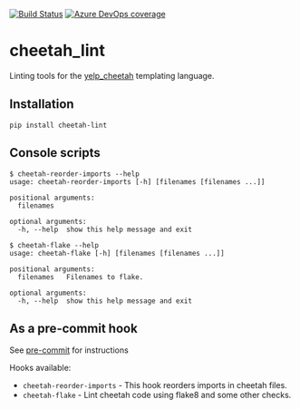 [![Build Status](https://dev.azure.com/asottile/asottile/_apis/build/status/asottile.cheetah_lint?branchName=master)](https://dev.azure.com/asottile/asottile/_build/latest?definitionId=41&branchName=master)
[![Azure DevOps coverage](https://img.shields.io/azure-devops/coverage/asottile/asottile/41/master.svg)](https://dev.azure.com/asottile/asottile/_build/latest?definitionId=41&branchName=master)

cheetah_lint
============

Linting tools for the [yelp_cheetah](https://github.com/Yelp/yelp_cheetah) templating language.


## Installation

`pip install cheetah-lint`


## Console scripts

```console
$ cheetah-reorder-imports --help
usage: cheetah-reorder-imports [-h] [filenames [filenames ...]]

positional arguments:
  filenames

optional arguments:
  -h, --help  show this help message and exit
```

```console
$ cheetah-flake --help
usage: cheetah-flake [-h] [filenames [filenames ...]]

positional arguments:
  filenames   Filenames to flake.

optional arguments:
  -h, --help  show this help message and exit
```

## As a pre-commit hook

See [pre-commit](https://github.com/pre-commit/pre-commit) for instructions

Hooks available:
- `cheetah-reorder-imports` - This hook reorders imports in cheetah files.
- `cheetah-flake` - Lint cheetah code using flake8 and some other checks.

